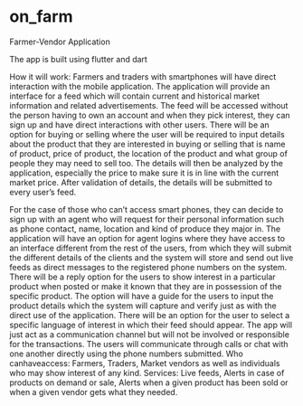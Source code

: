 # on_farm

Farmer-Vendor Application

The app is built using flutter and dart

How it will work:
Farmers and traders with smartphones will have direct interaction with the mobile application. 
The application will provide an interface for a feed which will contain current and historical 
market information and related advertisements. The feed will be accessed without the person 
having to own an account and when they pick interest, they can sign up and have direct 
interactions with other users. 
There will be an option for buying or selling where the user will be required to input details 
about the product that they are interested in buying or selling that is name of product, price of 
product, the location of the product and what group of people they may need to sell too. The 
details will then be analyzed by the application, especially the price to make sure it is in line with 
the current market price. After validation of details, the details will be submitted to every user’s 
feed.

For the case of those who can’t access smart phones, they can decide to sign up with an agent 
who will request for their personal information such as phone contact, name, location and kind 
of produce they major in. The application will have an option for agent logins where they have 
access to an interface different from the rest of the users, from which they will submit the 
different details of the clients and the system will store and send out live feeds as direct 
messages to the registered phone numbers on the system.
There will be a reply option for the users to show interest in a particular product when posted or 
make it known that they are in possession of the specific product. The option will have a guide 
for the users to input the product details which the system will capture and verify just as with 
the direct use of the application.
There will be an option for the user to select a specific language of interest in which their feed 
should appear. 
The app will just act as a communication channel but will not be involved or responsible for the 
transactions. The users will communicate through calls or chat with one another directly using 
the phone numbers submitted.
Who canhaveaccess:
Farmers, Traders, Market vendors as well as individuals who may show interest of any kind.
Services:
Live feeds, Alerts in case of products on demand or sale, Alerts when a given product has been 
sold or when a given vendor gets what they needed.
